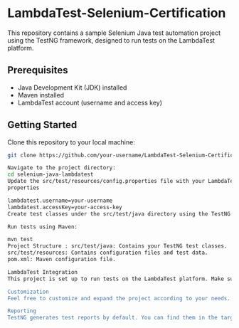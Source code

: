 # LambdaTest-Selenium-Certification

This repository contains a sample Selenium Java test automation project using the TestNG framework, designed to run tests on the LambdaTest platform.

## Prerequisites

- Java Development Kit (JDK) installed
- Maven installed
- LambdaTest account (username and access key)

## Getting Started

Clone this repository to your local machine:

```bash
git clone https://github.com/your-username/LambdaTest-Selenium-Certification.git

Navigate to the project directory:
cd selenium-java-lambdatest
Update the src/test/resources/config.properties file with your LambdaTest credentials:
properties

lambdatest.username=your-username
lambdatest.accessKey=your-access-key
Create test classes under the src/test/java directory using the TestNG framework.

Run tests using Maven:

mvn test
Project Structure : src/test/java: Contains your TestNG test classes.
src/test/resources: Contains configuration files and test data.
pom.xml: Maven configuration file.

LambdaTest Integration
This project is set up to run tests on the LambdaTest platform. Make sure you've provided your LambdaTest credentials in the config.properties file.

Customization
Feel free to customize and expand the project according to your needs. You can add more test cases, implement page object pattern, integrate with other tools, etc.

Reporting
TestNG generates test reports by default. You can find them in the target/surefire-reports directory.
